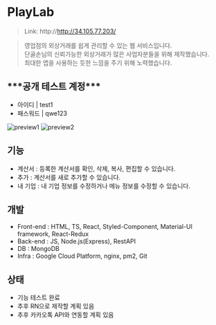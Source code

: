 <h1>PlayLab</h1>

> Link: http://http://34.105.77.203/ <br/>

> 영업점의 외상거래를 쉽게 관리할 수 있는 웹 서비스입니다. <br/>
> 단골손님의 신뢰가능한 외상거래가 많은 사업자분들을 위해 제작했습니다. <br/>
> 최대한 앱을 사용하는 듯한 느낌을 주기 위해 노력했습니다.

<h2>***공개 테스트 계정***</h2>

* 아이디 | test1
* 패스워드 | qwe123

<img src="https://user-images.githubusercontent.com/60354103/84779096-ee324200-b01e-11ea-9bbb-c17ff30c6dee.png" alt="preview1">
<img src="https://user-images.githubusercontent.com/60354103/84779116-f5595000-b01e-11ea-9b60-058c145c34d9.png" alt="preview2">

<h2> 기능 </h2>

* 계산서 : 등록한 계산서를 확인, 삭제, 복사, 편집할 수 있습니다.
* 추가 : 계산서를 새로 추가할 수 있습니다.
* 내 기업 : 내 기업 정보를 수정하거나 메뉴 정보를 수정할 수 있습니다.

<h2> 개발 </h2>

* Front-end : HTML, TS, React, Styled-Component, Material-UI framework, React-Redux
* Back-end : JS, Node.js(Express), RestAPI
* DB : MongoDB
* Infra : Google Cloud Platform, nginx, pm2, Git

<h2> 상태 </h2>

* 기능 테스트 완료
* 추후 RN으로 제작할 계획 있음
* 추후 카카오톡 API와 연동할 계획 있음



